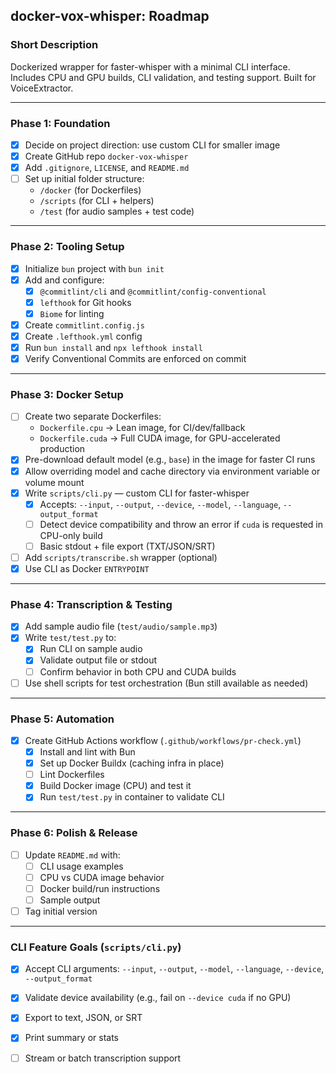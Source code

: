 ## docker-vox-whisper: Roadmap

### Short Description
Dockerized wrapper for faster-whisper with a minimal CLI interface. Includes CPU and GPU builds, CLI validation, and testing support. Built for VoiceExtractor.

---

### Phase 1: Foundation
- [x] Decide on project direction: use custom CLI for smaller image
- [x] Create GitHub repo `docker-vox-whisper`
- [x] Add `.gitignore`, `LICENSE`, and `README.md`
- [ ] Set up initial folder structure:
  - `/docker` (for Dockerfiles)
  - `/scripts` (for CLI + helpers)
  - `/test` (for audio samples + test code)

---

### Phase 2: Tooling Setup
- [x] Initialize `bun` project with `bun init`
- [x] Add and configure:
  - [x] `@commitlint/cli` and `@commitlint/config-conventional`
  - [x] `lefthook` for Git hooks
  - [x] `Biome` for linting
- [x] Create `commitlint.config.js`
- [x] Create `.lefthook.yml` config
- [x] Run `bun install` and `npx lefthook install`
- [x] Verify Conventional Commits are enforced on commit

---

### Phase 3: Docker Setup
- [ ] Create two separate Dockerfiles:
  - `Dockerfile.cpu` → Lean image, for CI/dev/fallback
  - `Dockerfile.cuda` → Full CUDA image, for GPU-accelerated production
- [x] Pre-download default model (e.g., `base`) in the image for faster CI runs
- [x] Allow overriding model and cache directory via environment variable or volume mount
- [x] Write `scripts/cli.py` — custom CLI for faster-whisper
  - [x] Accepts: `--input`, `--output`, `--device`, `--model`, `--language`, `--output_format`
  - [ ] Detect device compatibility and throw an error if `cuda` is requested in CPU-only build
  - [ ] Basic stdout + file export (TXT/JSON/SRT)
- [ ] Add `scripts/transcribe.sh` wrapper (optional)
- [x] Use CLI as Docker `ENTRYPOINT`

---

### Phase 4: Transcription & Testing
- [x] Add sample audio file (`test/audio/sample.mp3`)
- [x] Write `test/test.py` to:
  - [x] Run CLI on sample audio
  - [x] Validate output file or stdout
  - [ ] Confirm behavior in both CPU and CUDA builds
- [ ] Use shell scripts for test orchestration (Bun still available as needed)

---

### Phase 5: Automation
- [x] Create GitHub Actions workflow (`.github/workflows/pr-check.yml`)
  - [x] Install and lint with Bun
  - [x] Set up Docker Buildx (caching infra in place)
  - [ ] Lint Dockerfiles
  - [x] Build Docker image (CPU) and test it
  - [x] Run `test/test.py` in container to validate CLI

---

### Phase 6: Polish & Release
- [ ] Update `README.md` with:
  - [ ] CLI usage examples
  - [ ] CPU vs CUDA image behavior
  - [ ] Docker build/run instructions
  - [ ] Sample output
- [ ] Tag initial version

---

### CLI Feature Goals (`scripts/cli.py`)
- [x] Accept CLI arguments: `--input`, `--output`, `--model`, `--language`, `--device`, `--output_format`
- [x] Validate device availability (e.g., fail on `--device cuda` if no GPU)
- [x] Export to text, JSON, or SRT
- [x] Print summary or stats
- [ ] Stream or batch transcription support

